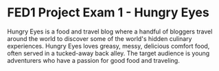 # FED1 Project Exam 1 - Hungry Eyes

Hungry Eyes is a food and travel blog where a handful of bloggers travel around the world to discover some of the world's hidden culinary experiences. Hungry Eyes loves greasy, messy, delicious comfort food, often served in a tucked-away back alley. The target audience is young adventurers who have a passion for good food and traveling.
